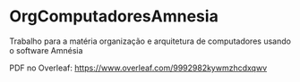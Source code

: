 # OrgComputadoresAmnesia
Trabalho para a matéria organização e arquitetura de computadores usando o software Amnésia


PDF no Overleaf: https://www.overleaf.com/9992982kywmzhcdxqwv
